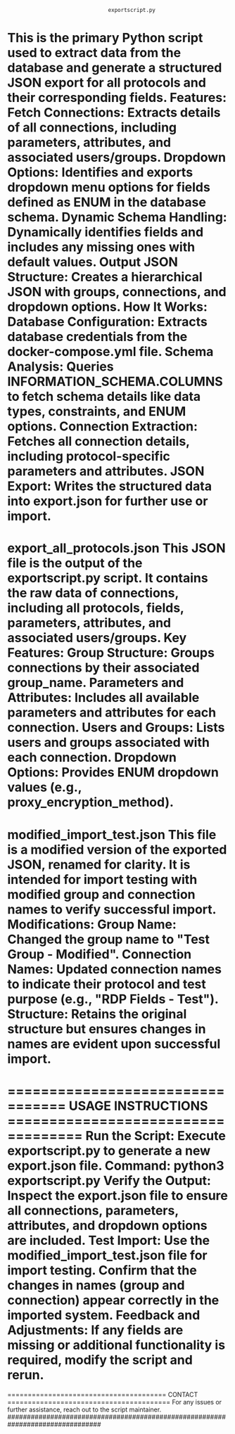 
                                    exportscript.py


This is the primary Python script used to extract data from the database and generate
a structured JSON export for all protocols and their corresponding fields.
Features:
Fetch Connections:
Extracts details of all connections, including parameters, attributes, and associated
users/groups.
Dropdown Options:
Identifies and exports dropdown menu options for fields defined as ENUM in the
database schema.
Dynamic Schema Handling:
Dynamically identifies fields and includes any missing ones with default values.
Output JSON Structure:
Creates a hierarchical JSON with groups, connections, and dropdown options.
How It Works:
Database Configuration:
Extracts database credentials from the docker-compose.yml file.
Schema Analysis:
Queries INFORMATION_SCHEMA.COLUMNS to fetch schema details like data types,
constraints, and ENUM options.
Connection Extraction:
Fetches all connection details, including protocol-specific parameters and attributes.
JSON Export:
Writes the structured data into export.json for further use or import.
========================================================================================
export_all_protocols.json
This JSON file is the output of the exportscript.py script. It contains the raw data of connections, including all protocols, fields, parameters, attributes, and associated users/groups.
Key Features:
Group Structure:
Groups connections by their associated group_name.
Parameters and Attributes:
Includes all available parameters and attributes for each connection.
Users and Groups:
Lists users and groups associated with each connection.
Dropdown Options:
Provides ENUM dropdown values (e.g., proxy_encryption_method).
========================================================================================
modified_import_test.json
This file is a modified version of the exported JSON, renamed for clarity. It is intended for import testing with modified group and connection names to verify successful import.
Modifications:
Group Name:
Changed the group name to "Test Group - Modified".
Connection Names:
Updated connection names to indicate their protocol and test purpose (e.g.,
"RDP Fields - Test").
Structure:
Retains the original structure but ensures changes in names are evident upon successful
import.
========================================================================================
================================= USAGE INSTRUCTIONS ===================================
Run the Script:
Execute exportscript.py to generate a new export.json file.
Command:
python3 exportscript.py
Verify the Output:
Inspect the export.json file to ensure all connections, parameters, attributes, and
dropdown options are included.
Test Import:
Use the modified_import_test.json file for import
testing. Confirm that the changes in names (group and connection) appear correctly
in the imported system.
Feedback and Adjustments:
If any fields are missing or additional functionality is required, modify the script
and rerun.
========================================================================================
======================================= CONTACT ========================================
For any issues or further assistance, reach out to the script maintainer.
################################################################################
